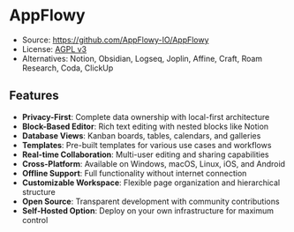 # AppFlowy

- Source: https://github.com/AppFlowy-IO/AppFlowy
- License: [AGPL v3](https://github.com/AppFlowy-IO/AppFlowy/blob/main/LICENSE)
- Alternatives: Notion, Obsidian, Logseq, Joplin, Affine, Craft, Roam Research, Coda, ClickUp

## Features

- **Privacy-First**: Complete data ownership with local-first architecture
- **Block-Based Editor**: Rich text editing with nested blocks like Notion
- **Database Views**: Kanban boards, tables, calendars, and galleries
- **Templates**: Pre-built templates for various use cases and workflows
- **Real-time Collaboration**: Multi-user editing and sharing capabilities
- **Cross-Platform**: Available on Windows, macOS, Linux, iOS, and Android
- **Offline Support**: Full functionality without internet connection
- **Customizable Workspace**: Flexible page organization and hierarchical structure
- **Open Source**: Transparent development with community contributions
- **Self-Hosted Option**: Deploy on your own infrastructure for maximum control
